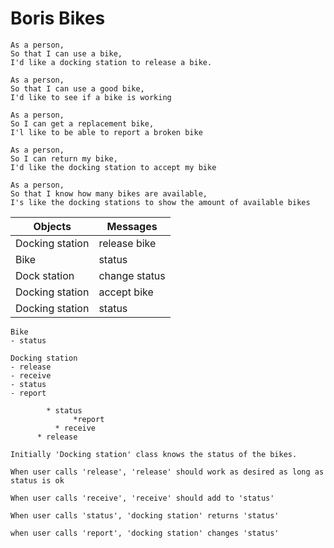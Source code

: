 # Boris Bikes

```
As a person,
So that I can use a bike,
I'd like a docking station to release a bike.

As a person,
So that I can use a good bike,
I'd like to see if a bike is working

As a person,
So I can get a replacement bike,
I'l like to be able to report a broken bike

As a person,
So I can return my bike,
I'd like the docking station to accept my bike

As a person,
So that I know how many bikes are available,
I's like the docking stations to show the amount of available bikes

```

| Objects | Messages |
| ------- | -------- |
| Docking station | release bike |
| Bike | status |
| Dock station | change status |
| Docking station | accept bike |
| Docking station | status |

```
Bike
- status

Docking station
- release
- receive
- status
- report
```
```
        * status
              *report
          * receive
      * release

```

```
Initially 'Docking station' class knows the status of the bikes.

When user calls 'release', 'release' should work as desired as long as status is ok

When user calls 'receive', 'receive' should add to 'status'

When user calls 'status', 'docking station' returns 'status'

when user calls 'report', 'docking station' changes 'status'
```
